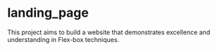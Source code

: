 # landing_page
This project aims to  build a website that demonstrates excellence and understanding in Flex-box techniques.
